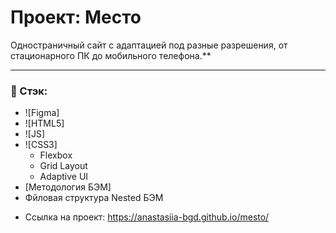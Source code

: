 # Проект: Место


Одностраничный сайт с адаптацией под разные разрешения, от стационарного ПК до мобильного телефона.**

___
### 🔨 Стэк:
+ ![Figma]
+ ![HTML5]
+ ![JS]
+ ![CSS3]
  - Flexbox
  - Grid Layout
  - Adaptive UI
+ [Методология БЭМ]
+ Фйловая структура Nested БЭМ

* Ссылка на проект: https://anastasiia-bgd.github.io/mesto/
